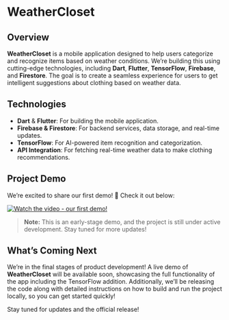 # WeatherCloset

## Overview
**WeatherCloset** is a mobile application designed to help users categorize and recognize items based on weather conditions. We’re building this using cutting-edge technologies, including **Dart**, **Flutter**, **TensorFlow**, **Firebase**, and **Firestore**. The goal is to create a seamless experience for users to get intelligent suggestions about clothing based on weather data.

## Technologies
- **Dart** & **Flutter**: For building the mobile application.
- **Firebase & Firestore**: For backend services, data storage, and real-time updates.
- **TensorFlow**: For AI-powered item recognition and categorization.
- **API Integration**: For fetching real-time weather data to make clothing recommendations.

## Project Demo

We’re excited to share our first demo! 🎉 Check it out below:

[![Watch the video - our first demo!](https://img.youtube.com/vi/BxALO3yGrZk/maxresdefault.jpg)](https://www.youtube.com/watch?v=BxALO3yGrZk&ab_channel=LanaPinjic)

> **Note:** This is an early-stage demo, and the project is still under active development. Stay tuned for more updates!

## What’s Coming Next

We’re in the final stages of product development! A live demo of **WeatherCloset** will be available soon, showcasing the full functionality of the app including the TensorFlow addition. Additionally, we’ll be releasing the code along with detailed instructions on how to build and run the project locally, so you can get started quickly!

Stay tuned for updates and the official release!
